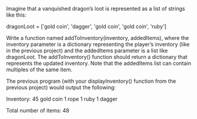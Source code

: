 Imagine that a vanquished dragon’s loot is represented as a list of strings like this:

dragonLoot = ['gold coin', 'dagger', 'gold coin', 'gold coin', 'ruby']

Write a function named addToInventory(inventory, addedItems), where the inventory parameter is a dictionary representing the player’s inventory (like in the previous project) and the addedItems parameter is a list like dragonLoot. The addToInventory() function should return a dictionary that represents the updated inventory. Note that the addedItems list can contain multiples of the same item. 

The previous program (with your displayInventory() function from the previous project) would output the following:

Inventory:
45 gold coin
1 rope
1 ruby
1 dagger

Total number of items: 48
